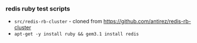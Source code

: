 
### redis ruby test scripts

- `src/redis-rb-cluster` - cloned from https://github.com/antirez/redis-rb-cluster
- `apt-get -y install ruby && gem3.1 install redis`
